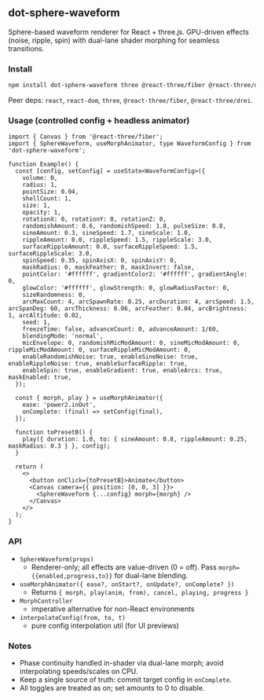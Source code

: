 ## dot-sphere-waveform

Sphere-based waveform renderer for React + three.js. GPU-driven effects (noise, ripple, spin) with dual-lane shader morphing for seamless transitions.

### Install

```bash
npm install dot-sphere-waveform three @react-three/fiber @react-three/drei
```

Peer deps: `react`, `react-dom`, `three`, `@react-three/fiber`, `@react-three/drei`.

### Usage (controlled config + headless animator)

```tsx
import { Canvas } from '@react-three/fiber';
import { SphereWaveform, useMorphAnimator, type WaveformConfig } from 'dot-sphere-waveform';

function Example() {
  const [config, setConfig] = useState<WaveformConfig>({
    volume: 0,
    radius: 1,
    pointSize: 0.04,
    shellCount: 1,
    size: 1,
    opacity: 1,
    rotationX: 0, rotationY: 0, rotationZ: 0,
    randomishAmount: 0.6, randomishSpeed: 1.8, pulseSize: 0.8,
    sineAmount: 0.3, sineSpeed: 1.7, sineScale: 1.0,
    rippleAmount: 0.0, rippleSpeed: 1.5, rippleScale: 3.0,
    surfaceRippleAmount: 0.0, surfaceRippleSpeed: 1.5, surfaceRippleScale: 3.0,
    spinSpeed: 0.35, spinAxisX: 0, spinAxisY: 0,
    maskRadius: 0, maskFeather: 0, maskInvert: false,
    pointColor: '#ffffff', gradientColor2: '#ffffff', gradientAngle: 0,
    glowColor: '#ffffff', glowStrength: 0, glowRadiusFactor: 0,
    sizeRandomness: 0,
    arcMaxCount: 4, arcSpawnRate: 0.25, arcDuration: 4, arcSpeed: 1.5, arcSpanDeg: 60, arcThickness: 0.06, arcFeather: 0.04, arcBrightness: 1, arcAltitude: 0.02,
    seed: 1,
    freezeTime: false, advanceCount: 0, advanceAmount: 1/60,
    blendingMode: 'normal',
    micEnvelope: 0, randomishMicModAmount: 0, sineMicModAmount: 0, rippleMicModAmount: 0, surfaceRippleMicModAmount: 0,
    enableRandomishNoise: true, enableSineNoise: true, enableRippleNoise: true, enableSurfaceRipple: true,
    enableSpin: true, enableGradient: true, enableArcs: true, maskEnabled: true,
  });

  const { morph, play } = useMorphAnimator({
    ease: 'power2.inOut',
    onComplete: (final) => setConfig(final),
  });

  function toPresetB() {
    play({ duration: 1.0, to: { sineAmount: 0.8, rippleAmount: 0.25, maskRadius: 0.3 } }, config);
  }

  return (
    <>
      <button onClick={toPresetB}>Animate</button>
      <Canvas camera={{ position: [0, 0, 3] }}>
        <SphereWaveform {...config} morph={morph} />
      </Canvas>
    </>
  );
}
```

### API

- `SphereWaveform(props)`
  - Renderer-only; all effects are value-driven (0 = off). Pass `morph={{enabled,progress,to}}` for dual-lane blending.
- `useMorphAnimator({ ease?, onStart?, onUpdate?, onComplete? })`
  - Returns `{ morph, play(anim, from), cancel, playing, progress }`
- `MorphController`
  - imperative alternative for non-React environments
- `interpolateConfig(from, to, t)`
  - pure config interpolation util (for UI previews)

### Notes

- Phase continuity handled in-shader via dual-lane morph; avoid interpolating speeds/scales on CPU.
- Keep a single source of truth: commit target config in `onComplete`.
- All toggles are treated as on; set amounts to 0 to disable.

